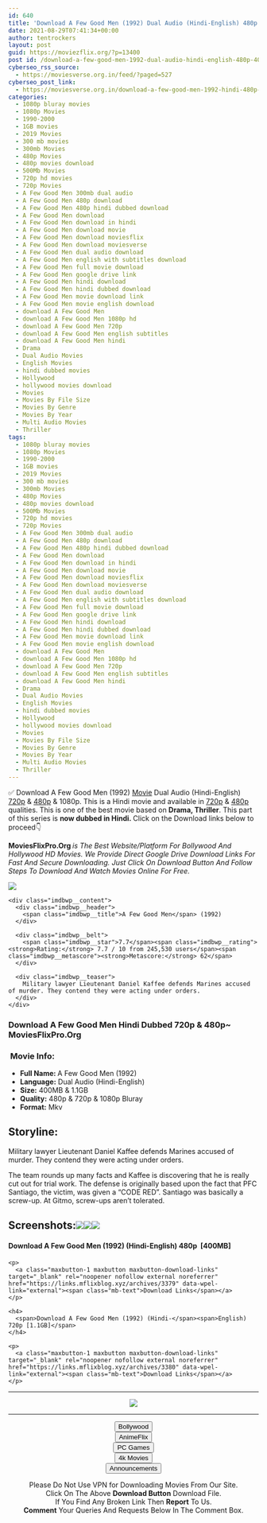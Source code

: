 ```yaml
---
id: 640
title: 'Download A Few Good Men (1992) Dual Audio (Hindi-English) 480p [400MB] || 720p [1.1GB]'
date: 2021-08-29T07:41:34+00:00
author: tentrockers
layout: post
guid: https://moviezflix.org/?p=13400
post id: /download-a-few-good-men-1992-dual-audio-hindi-english-480p-400mb-720p-1-1gb/
cyberseo_rss_source:
  - https://moviesverse.org.in/feed/?paged=527
cyberseo_post_link:
  - https://moviesverse.org.in/download-a-few-good-men-1992-hindi-480p-720p/
categories:
  - 1080p bluray movies
  - 1080p Movies
  - 1990-2000
  - 1GB movies
  - 2019 Movies
  - 300 mb movies
  - 300mb Movies
  - 480p Movies
  - 480p movies download
  - 500Mb Movies
  - 720p hd movies
  - 720p Movies
  - A Few Good Men 300mb dual audio
  - A Few Good Men 480p download
  - A Few Good Men 480p hindi dubbed download
  - A Few Good Men download
  - A Few Good Men download in hindi
  - A Few Good Men download movie
  - A Few Good Men download moviesflix
  - A Few Good Men download moviesverse
  - A Few Good Men dual audio download
  - A Few Good Men english with subtitles download
  - A Few Good Men full movie download
  - A Few Good Men google drive link
  - A Few Good Men hindi download
  - A Few Good Men hindi dubbed download
  - A Few Good Men movie download link
  - A Few Good Men movie english download
  - download A Few Good Men
  - download A Few Good Men 1080p hd
  - download A Few Good Men 720p
  - download A Few Good Men english subtitles
  - download A Few Good Men hindi
  - Drama
  - Dual Audio Movies
  - English Movies
  - hindi dubbed movies
  - Hollywood
  - hollywood movies download
  - Movies
  - Movies By File Size
  - Movies By Genre
  - Movies By Year
  - Multi Audio Movies
  - Thriller
tags:
  - 1080p bluray movies
  - 1080p Movies
  - 1990-2000
  - 1GB movies
  - 2019 Movies
  - 300 mb movies
  - 300mb Movies
  - 480p Movies
  - 480p movies download
  - 500Mb Movies
  - 720p hd movies
  - 720p Movies
  - A Few Good Men 300mb dual audio
  - A Few Good Men 480p download
  - A Few Good Men 480p hindi dubbed download
  - A Few Good Men download
  - A Few Good Men download in hindi
  - A Few Good Men download movie
  - A Few Good Men download moviesflix
  - A Few Good Men download moviesverse
  - A Few Good Men dual audio download
  - A Few Good Men english with subtitles download
  - A Few Good Men full movie download
  - A Few Good Men google drive link
  - A Few Good Men hindi download
  - A Few Good Men hindi dubbed download
  - A Few Good Men movie download link
  - A Few Good Men movie english download
  - download A Few Good Men
  - download A Few Good Men 1080p hd
  - download A Few Good Men 720p
  - download A Few Good Men english subtitles
  - download A Few Good Men hindi
  - Drama
  - Dual Audio Movies
  - English Movies
  - hindi dubbed movies
  - Hollywood
  - hollywood movies download
  - Movies
  - Movies By File Size
  - Movies By Genre
  - Movies By Year
  - Multi Audio Movies
  - Thriller
---
```

<div class="thecontent clearfix">
  <p>
    ✅ Download A Few Good Men (1992) <a href="https://moviesverse.org.in/category/movies/" data-wpel-link="internal">Movie</a> Dual Audio (Hindi-English) <a href="https://moviesverse.org.in/720p-movies/" data-wpel-link="internal">720p</a>&nbsp;&&nbsp;<a href="https://moviesverse.org.in/480p-movies/" data-wpel-link="internal">480p</a> & 1080p. This is a Hindi movie and available in <a href="https://moviesverse.org.in/720p-movies/" data-wpel-link="internal">720p</a>&nbsp;&&nbsp;<a href="https://moviesverse.org.in/480p-movies/" data-wpel-link="internal">480p</a> qualities. This is one of the best movie based on <strong>Drama, Thriller</strong>. This part of this series is <strong>now dubbed in <span>Hindi.&nbsp;</span></strong><span>Click on the Download links below to proceed👇</span>
  </p>
  
  <p>
    <strong><span>MoviesFlixPro.Org&nbsp;</span></strong><em>is The Best Website/Platform For Bollywood And Hollywood HD Movies. We Provide Direct Google Drive Download Links For Fast And Secure Downloading. Just Click On Download Button And Follow Steps To&nbsp;Download And Watch Movies Online For Free.</em>
  </p>
  
  <div class="imdbwp imdbwp--movie dark">
    <div class="imdbwp__thumb">
      <a class="imdbwp__link" target="_blank" title="A Few Good Men" href="https://www.imdb.com/title/tt0104257/" rel="nofollow external noopener noreferrer" data-wpel-link="external"><img class="imdbwp__img" src="https://m.media-amazon.com/images/M/MV5BMmRlZDQ1MmUtMzE2Yi00YTkxLTk1MGMtYmIyYWQwODcxYzRlXkEyXkFqcGdeQXVyNTI4MjkwNjA@._V1_SX300.jpg" /></a>
    </div>
    
    <div class="imdbwp__content">
      <div class="imdbwp__header">
        <span class="imdbwp__title">A Few Good Men</span> (1992)
      </div>
      
      <div class="imdbwp__belt">
        <span class="imdbwp__star">7.7</span><span class="imdbwp__rating"><strong>Rating:</strong> 7.7 / 10 from 245,530 users</span><span class="imdbwp__metascore"><strong>Metascore:</strong> 62</span>
      </div>
      
      <div class="imdbwp__teaser">
        Military lawyer Lieutenant Daniel Kaffee defends Marines accused of murder. They contend they were acting under orders.
      </div>
    </div>
  </div>
  
  <h3>
    <span>Download A Few Good Men Hindi Dubbed 720p & 480p~ MoviesFlixPro.Org</span>
  </h3>
  
  <h3>
    <span>&nbsp;Movie Info:&nbsp;</span>
  </h3>
  
  <ul>
    <li>
      <strong>Full Name: </strong>A Few Good Men (1992)
    </li>
    <li>
      <strong>Language:</strong> Dual Audio (Hindi-English)
    </li>
    <li>
      <strong>Size:</strong> 400MB & 1.1GB
    </li>
    <li>
      <strong>Quality:</strong> 480p & 720p & 1080p Bluray
    </li>
    <li>
      <strong>Format:</strong>&nbsp;Mkv
    </li>
  </ul>
  
  <h2>
    <span>Storyline:</span>
  </h2>
  
  <p>
    Military lawyer Lieutenant Daniel Kaffee defends Marines accused of murder. They contend they were acting under orders.
  </p>
  
  <div>
    The team rounds up many facts and Kaffee is discovering that he is really cut out for trial work. The defense is originally based upon the fact that PFC Santiago, the victim, was given a “CODE RED”. Santiago was basically a screw-up. At Gitmo, screw-ups aren’t tolerated.
  </div>
  
  <div class="summary_text">
    <h2>
      <span>Screenshots:<img class="aligncenter" src="https://imagecurl.com/images/17034188143670051549.png" /></span><img class="aligncenter" src="https://imagecurl.com/images/53248007555787310500.png" /><img class="aligncenter" src="https://imagecurl.com/images/79325606493597159453.png" />
    </h2>
  </div>
  
  <div class="inline canwrap">
    <h4>
      <span>Download A Few Good Men (1992) (Hindi-English) </span><span>480p&nbsp; [400MB]</span>
    </h4>
    
    <p>
      <a class="maxbutton-1 maxbutton maxbutton-download-links" target="_blank" rel="noopener nofollow external noreferrer" href="https://links.mflixblog.xyz/archives/3379" data-wpel-link="external"><span class="mb-text">Download Links</span></a>
    </p>
    
    <h4>
      <span>Download A Few Good Men (1992) (Hindi-</span><span>English) 720p [1.1GB]</span>
    </h4>
    
    <p>
      <a class="maxbutton-1 maxbutton maxbutton-download-links" target="_blank" rel="noopener nofollow external noreferrer" href="https://links.mflixblog.xyz/archives/3380" data-wpel-link="external"><span class="mb-text">Download Links</span></a>
    </p>
  </div>
</div>

<center>
  </p> 
  
  <hr />
  
  <p>
    <a href="http://gdrivepro.xyz/join.php" data-wpel-link="external" target="_blank" rel="nofollow external noopener noreferrer"><img src="https://i.imgur.com/FhMdWdW.png" /></a>
  </p>
  
  <hr />
  
  <p>
    <a href="https://dogemovies.xyz" target="_blank" data-wpel-link="external" rel="nofollow external noopener noreferrer"><button class="button button5">Bollywood</button></a><br /> <a href="https://animeflix.in" target="_blank" data-wpel-link="external" rel="nofollow external noopener noreferrer"><button class="button button5">AnimeFlix</button></a><br /> <a href="https://gamesflix.net/" target="_blank" data-wpel-link="external" rel="nofollow external noopener noreferrer"><button class="button button5">PC Games</button></a><br /> <a href="https://uhdmovies.in" target="_blank" data-wpel-link="external" rel="nofollow external noopener noreferrer"><button class="button button5">4k Movies</button></a><br /> <a href="https://moviesverse.org.in/announcements/" target="_blank" data-wpel-link="internal" rel="noopener"><button class="button button5">Announcements</button></a>
  </p>
  
  <div class="alert alert-danger">
    Please Do Not Use VPN for Downloading Movies From Our Site.
  </div>
  
  <div class="alert alert-success">
    Click On The Above <strong>Download Button</strong> Download File.
  </div>
  
  <div class="alert alert-warning">
    If You Find Any Broken Link Then <strong>Report</strong> To Us.
  </div>
  
  <div class="alert alert-info">
    <strong>Comment</strong> Your Queries And Requests Below In The Comment Box.
  </div>
  
  <p>
    </center>
  </p>